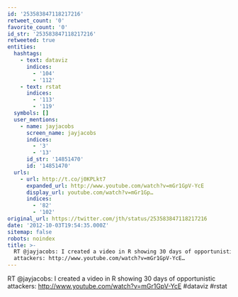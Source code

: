 ```yaml
---
id: '253583847118217216'
retweet_count: '0'
favorite_count: '0'
id_str: '253583847118217216'
retweeted: true
entities:
  hashtags:
    - text: dataviz
      indices:
        - '104'
        - '112'
    - text: rstat
      indices:
        - '113'
        - '119'
  symbols: []
  user_mentions:
    - name: jayjacobs
      screen_name: jayjacobs
      indices:
        - '3'
        - '13'
      id_str: '14851470'
      id: '14851470'
  urls:
    - url: http://t.co/j0KPLkt7
      expanded_url: http://www.youtube.com/watch?v=mGr1GpV-YcE
      display_url: youtube.com/watch?v=mGr1Gp…
      indices:
        - '82'
        - '102'
original_url: https://twitter.com/jth/status/253583847118217216
date: '2012-10-03T19:54:35.000Z'
sitemap: false
robots: noindex
title: >-
  RT @jayjacobs: I created a video in R showing 30 days of opportunistic
  attackers: http://www.youtube.com/watch?v=mGr1GpV-YcE…
---
```


RT @jayjacobs: I created a video in R showing 30 days of opportunistic attackers: http://www.youtube.com/watch?v=mGr1GpV-YcE  #dataviz #rstat